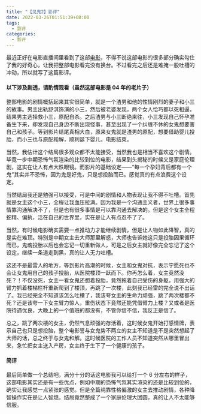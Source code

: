 ```yaml
---
title: "【见鬼2】影评"
date: 2022-03-26T01:51:39+08:00
tags:
  - 影评
categories:
  - 影评
---
```


最近正好在电影直播间里看到了这部[电影](https://movie.douban.com/subject/1309125/)，不得不说这部电影的很多部分确实勾住了我的好奇心，让我把整部电影看完没有换台。不过看完之后还是难掩一股吐槽的冲动，所以就写了这篇影评。

#### 以下涉及剧透，请酌情观看（虽然这部电影是 04 年的老片子）

整部电影的剧情概括起来其实很简单，就是一个渣男和他的性情刚烈的妻子和小三的故事。男主出轨舒淇饰演的小三，然后被老婆发现，两个女人恰巧都以死相逼，结果男主选择救小三，原配自杀。之后渣男与小三断绝来往，小三发现自己怀孕准备生下来，却发现自己身边不断出现怪事，甚至出现了一个纠缠不休的女鬼想要害自己和孩子。等到影片结尾真相大白，原来女鬼就是渣男的原配，想要借助婴儿投胎，而小三也与原配和解，顺利诞下婴儿，电影结束。

当然，我估计这个结局很多观众都不太能接受，当然我也是相当不喜欢这个剧情。毕竟一步中期恐怖气氛渲染的比较到位的电影，结果到头揭秘的时候又是家庭伦理剧，这实在让人有点大跌眼镜。而影片的基础设定——“每一个孕妇背后都有一个鬼”其实并不恐怖，因为鬼是好鬼，只是想投胎而已。感觉真的有点浪费这个设定。

当然结局我还是勉强可以接受，可是中间的剧情和人物表现让我不得不吐槽。首先就是女主这个小三，全程让我血压拉满。因为我是一个沟通主义者，世界上很多事情靠沟通解决不了，但是也有很多事情是可以靠沟通去解决的。但是这个女主全程蛇精、偏执，活在自己的世界里，实在是让人有点忍不了了。

当然，有时候电影确实需要一点推动力才能继续剧情，但是让人物如此降智，真的是实在难顶。特别是中期女主去大师那里解惑，大师也告诉她这只是投胎因果循环而已，鬼魂投胎以后也会忘记一切重新做人，可是之后女主就好像完全忘记了这个设定，继续一条道走到黑，真的让人无力吐槽。

这还不是最雷人的地方，等到影片高潮的时候，女主和女鬼对抗，表示宁愿死也不会让女鬼用自己的孩子投胎，从医院楼顶一跃而下。你再怎么着，女主竟然没死？！不仅没死，女主一看女鬼还想着投胎，竟然拖着自己受伤的身躯，用强大的臂力抓着楼梯栏杆重新爬到了楼顶，再跳了一次楼，此刻我已经雷的完全说不出话了。我已经完全不知道该怎么吐槽了，我该夸女主的生命力顽强，跳了两次楼都不死？还是该夸一下女主臂力惊人，重伤状态下竟然还能凭借臂力上楼？又或者是医院待遇优良，大晚上的一个值班的都没有，不管你信不信，我反正是信了。

总之，跳了两次楼的女主，仍然气息顽强的存活着，这时候女鬼开始打感情牌，表示自己也只是想投胎，整个电影誓与女鬼势不两立的女主不知道是不是突然想起了大师的话，总之终于与女鬼和解。这时候医院的工作人员不知道突然从哪里冒出来，急忙把女主送入产房，女主终于生下了一个健康的孩子。

#### 简评

最后简单做一个总结吧，满分十分的话这电影我可以给打一个 6 分左右的样子，这部电影其实还是有一些优点，例如中期的恐怖气氛其实渲染的还是比较到位的，确实让我感觉一点紧张的感觉。但是全篇纯靠性格偏激的女主去推动剧情，各种降智操作实在是让人智熄。结局竟然整成了一个家庭伦理大团圆，真的让人不太能够信服。
